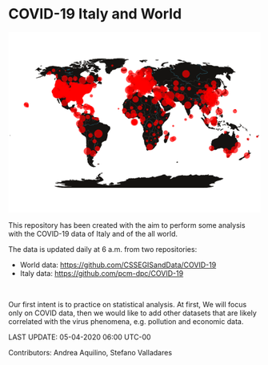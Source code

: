 <link href="readme.css" rel="stylesheet">

# COVID-19 Italy and World

<div style="text-align:center">
    <img width="auto" height="auto" src="results/geo/world_map_2d.png" alt="">
</div>


This repository has been created with the aim to perform some analysis with
the COVID-19 data of Italy and of the all world.

The data is updated daily at 6 a.m. from two repositories:
- World data: https://github.com/CSSEGISandData/COVID-19
- Italy data: https://github.com/pcm-dpc/COVID-19
<br>

Our first intent is to practice on statistical analysis. At first, We will focus
only on COVID data, then we would like to add other datasets that are likely
correlated with the virus phenomena, e.g. pollution and economic data.

LAST UPDATE: 05-04-2020 06:00 UTC-00

Contributors: Andrea Aquilino, Stefano Valladares
